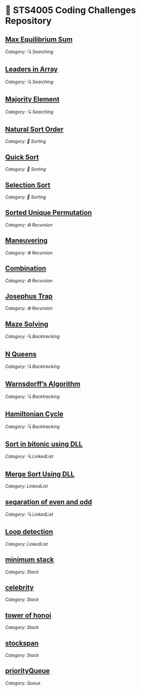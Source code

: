 # 🚀 STS4005 Coding Challenges Repository

## [Max Equilibrium Sum](/Sts-4005/Max_Equlibrium_Sum.java)
*Category: 🔍 Searching*

## [Leaders in Array](/Sts-4005/Leadersarray.java)
*Category: 🔍 Searching*

## [Majority Element](/searching/majorityelement.java)
*Category: 🔍 Searching*

## [Natural Sort Order](/sorting/Bubblesort.java)
*Category: 🔄 Sorting*

## [Quick Sort](/sorting/quicksort.java)
*Category: 🔄 Sorting*

## [Selection Sort](/sorting/Selectionsort.java)
*Category: 🔄 Sorting*

## [Sorted Unique Permutation](/Recursion/sortedunique.java)
*Category: ♻️ Recursion*

## [Maneuvering](/Recursion/maneuvering.java)
*Category: ♻️ Recursion*

## [Combination](/Recursion/combination.java)
*Category: ♻️ Recursion*

## [Josephus Trap](/Recursion/Josephustrap.java)
*Category: ♻️ Recursion*

## [Maze Solving](/Backtracking/Mazesolving.java)
*Category: 🔍 Backtracking*

## [N Queens](/Backtracking/nqueen.java)
*Category: 🔍 Backtracking*

## [Warnsdorff’s Algorithm](/Backtracking/warnsdorffs.java)
*Category: 🔍 Backtracking*

## [Hamiltonian Cycle](/Backtracking/HamiltonianCycle.java)
*Category: 🔍 Backtracking*

## [Sort in bitonic using DLL](./BitonicDLL.java)
*Category: 🔍 LinkedList*

## [Merge Sort Using DLL](./Mergesortdll.java)
*Category: LinkedList*
## [ segaration of even and odd](../LinkedList/SegEvenoodd.java)
*Category: 🔍 LinkedList*

## [Loop detection](../LinkedList/loopdetection.java)
*Category: LinkedList*

## [minimum stack](../stack/minimumstack.java)
*Category: Stack*

## [celebrity](../stack/celebrity.java)
*Category: Stack*

## [tower of honoi](../stack/towerofhonoi.java)
*Category: Stack*

## [stockspan](../stack/stockspan.java)
*Category: Stack*

## [priorityQueue](../Queue/priorityq.java)
*Category: Queue*

